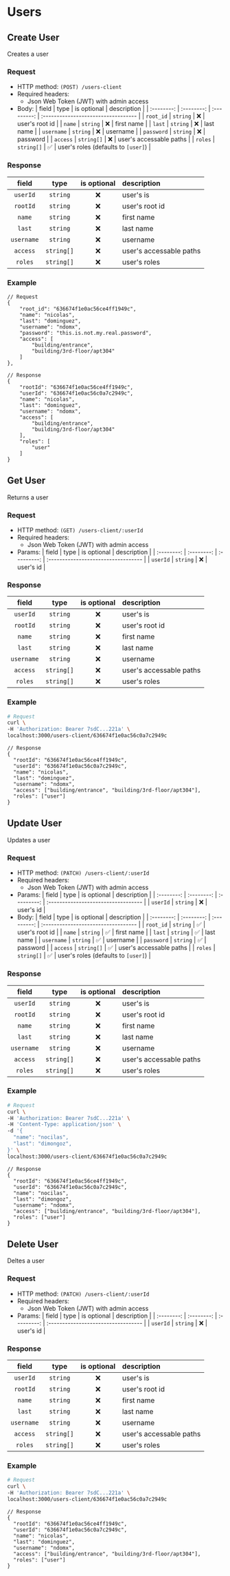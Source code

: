 # Users

## Create User

Creates a user

### Request

- HTTP method: `(POST) /users-client`
- Required headers:
  - Json Web Token (JWT) with admin access
- Body:
  | field | type | is optional | description |
  | :--------: | :--------: | :---------: | :---------------------------------- |
  | `root_id` | `string` | ❌ | user's root id |
  | `name` | `string` | ❌ | first name |
  | `last` | `string` | ❌ | last name |
  | `username` | `string` | ❌ | username |
  | `password` | `string` | ❌ | password |
  | `access` | `string[]` | ❌ | user's accessable paths |
  | `roles` | `string[]` | ✅ | user's roles (defaults to `[user]`) |

### Response

|   field    |    type    | is optional | description             |
| :--------: | :--------: | :---------: | :---------------------- |
|  `userId`  |  `string`  |     ❌      | user's is               |
|  `rootId`  |  `string`  |     ❌      | user's root id          |
|   `name`   |  `string`  |     ❌      | first name              |
|   `last`   |  `string`  |     ❌      | last name               |
| `username` |  `string`  |     ❌      | username                |
|  `access`  | `string[]` |     ❌      | user's accessable paths |
|  `roles`   | `string[]` |     ❌      | user's roles            |

### Example

```jsonc
// Request
{
    "root_id": "636674f1e0ac56ce4ff1949c",
    "name": "nicolas",
    "last": "dominguez",
    "username": "ndomx",
    "password": "this.is.not.my.real.password",
    "access": [
        "building/entrance",
        "building/3rd-floor/apt304"
    ]
},

// Response
{
    "rootId": "636674f1e0ac56ce4ff1949c",
    "userId": "636674f1e0ac56c0a7c2949c",
    "name": "nicolas",
    "last": "dominguez",
    "username": "ndomx",
    "access": [
        "building/entrance",
        "building/3rd-floor/apt304"
    ],
    "roles": [
        "user"
    ]
}
```

## Get User

Returns a user

### Request

- HTTP method: `(GET) /users-client/:userId`
- Required headers:
  - Json Web Token (JWT) with admin access
- Params:
  | field | type | is optional | description |
  | :--------: | :--------: | :---------: | :---------------------------------- |
  | `userId` | `string` | ❌ | user's id |

### Response

|   field    |    type    | is optional | description             |
| :--------: | :--------: | :---------: | :---------------------- |
|  `userId`  |  `string`  |     ❌      | user's is               |
|  `rootId`  |  `string`  |     ❌      | user's root id          |
|   `name`   |  `string`  |     ❌      | first name              |
|   `last`   |  `string`  |     ❌      | last name               |
| `username` |  `string`  |     ❌      | username                |
|  `access`  | `string[]` |     ❌      | user's accessable paths |
|  `roles`   | `string[]` |     ❌      | user's roles            |

### Example

```bash
# Request
curl \
-H 'Authorization: Bearer 7sdC...221a' \
localhost:3000/users-client/636674f1e0ac56c0a7c2949c
```

```jsonc
// Response
{
  "rootId": "636674f1e0ac56ce4ff1949c",
  "userId": "636674f1e0ac56c0a7c2949c",
  "name": "nicolas",
  "last": "dominguez",
  "username": "ndomx",
  "access": ["building/entrance", "building/3rd-floor/apt304"],
  "roles": ["user"]
}
```

## Update User

Updates a user

### Request

- HTTP method: `(PATCH) /users-client/:userId`
- Required headers:
  - Json Web Token (JWT) with admin access
- Params:
  | field | type | is optional | description |
  | :--------: | :--------: | :---------: | :---------------------------------- |
  | `userId` | `string` | ❌ | user's id |
- Body:
  | field | type | is optional | description |
  | :--------: | :--------: | :---------: | :---------------------------------- |
  | `root_id` | `string` | ✅ | user's root id |
  | `name` | `string` | ✅ | first name |
  | `last` | `string` | ✅ | last name |
  | `username` | `string` | ✅ | username |
  | `password` | `string` | ✅ | password |
  | `access` | `string[]` | ✅ | user's accessable paths |
  | `roles` | `string[]` | ✅ | user's roles (defaults to `[user]`) |

### Response

|   field    |    type    | is optional | description             |
| :--------: | :--------: | :---------: | :---------------------- |
|  `userId`  |  `string`  |     ❌      | user's is               |
|  `rootId`  |  `string`  |     ❌      | user's root id          |
|   `name`   |  `string`  |     ❌      | first name              |
|   `last`   |  `string`  |     ❌      | last name               |
| `username` |  `string`  |     ❌      | username                |
|  `access`  | `string[]` |     ❌      | user's accessable paths |
|  `roles`   | `string[]` |     ❌      | user's roles            |

### Example

```bash
# Request
curl \
-H 'Authorization: Bearer 7sdC...221a' \
-H 'Content-Type: application/json' \
-d '{
  "name": "nocilas",
  "last": "dimongoz",
}' \
localhost:3000/users-client/636674f1e0ac56c0a7c2949c
```

```jsonc
// Response
{
  "rootId": "636674f1e0ac56ce4ff1949c",
  "userId": "636674f1e0ac56c0a7c2949c",
  "name": "nocilas",
  "last": "dimongoz",
  "username": "ndomx",
  "access": ["building/entrance", "building/3rd-floor/apt304"],
  "roles": ["user"]
}
```

## Delete User

Deltes a user

### Request

- HTTP method: `(PATCH) /users-client/:userId`
- Required headers:
  - Json Web Token (JWT) with admin access
- Params:
  | field | type | is optional | description |
  | :--------: | :--------: | :---------: | :---------------------------------- |
  | `userId` | `string` | ❌ | user's id |

### Response

|   field    |    type    | is optional | description             |
| :--------: | :--------: | :---------: | :---------------------- |
|  `userId`  |  `string`  |     ❌      | user's is               |
|  `rootId`  |  `string`  |     ❌      | user's root id          |
|   `name`   |  `string`  |     ❌      | first name              |
|   `last`   |  `string`  |     ❌      | last name               |
| `username` |  `string`  |     ❌      | username                |
|  `access`  | `string[]` |     ❌      | user's accessable paths |
|  `roles`   | `string[]` |     ❌      | user's roles            |

### Example

```bash
# Request
curl \
-H 'Authorization: Bearer 7sdC...221a' \
localhost:3000/users-client/636674f1e0ac56c0a7c2949c
```

```jsonc
// Response
{
  "rootId": "636674f1e0ac56ce4ff1949c",
  "userId": "636674f1e0ac56c0a7c2949c",
  "name": "nicolas",
  "last": "dominguez",
  "username": "ndomx",
  "access": ["building/entrance", "building/3rd-floor/apt304"],
  "roles": ["user"]
}
```
